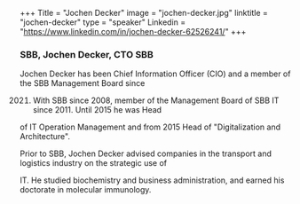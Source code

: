 +++
Title = "Jochen Decker"
image = "jochen-decker.jpg"
linktitle = "jochen-decker"
type = "speaker"
Linkedin = "https://www.linkedin.com/in/jochen-decker-62526241/"
+++

### SBB, Jochen Decker, CTO SBB
Jochen Decker has been Chief Information Officer (CIO) and a member of the SBB Management Board since

2021. With SBB since 2008, member of the Management Board of SBB IT since 2011. Until 2015 he was Head

of IT Operation Management and from 2015 Head of "Digitalization and Architecture".

Prior to SBB, Jochen Decker advised companies in the transport and logistics industry on the strategic use of

IT. He studied biochemistry and business administration, and earned his doctorate in molecular immunology.